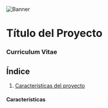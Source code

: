 ![Banner](https://gitlab.com/Wolf21/my-curriculum/-/blob/master/images/portada-web.png)
# Título del Proyecto
### Curriculum Vitae

## Índice

1. [Características del proyecto](#características)



#### Características
